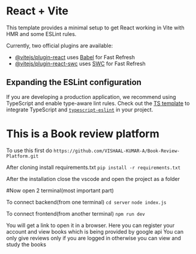 # React + Vite

This template provides a minimal setup to get React working in Vite with HMR and some ESLint rules.

Currently, two official plugins are available:

- [@vitejs/plugin-react](https://github.com/vitejs/vite-plugin-react/blob/main/packages/plugin-react/README.md) uses [Babel](https://babeljs.io/) for Fast Refresh
- [@vitejs/plugin-react-swc](https://github.com/vitejs/vite-plugin-react-swc) uses [SWC](https://swc.rs/) for Fast Refresh

## Expanding the ESLint configuration

If you are developing a production application, we recommend using TypeScript and enable type-aware lint rules. Check out the [TS template](https://github.com/vitejs/vite/tree/main/packages/create-vite/template-react-ts) to integrate TypeScript and [`typescript-eslint`](https://typescript-eslint.io) in your project.

# This is a Book review platform 

To use this first do
```https://github.com/VISHAAL-KUMAR-A/Book-Review-Platform.git```

After cloning install requirements.txt
```pip install -r requirements.txt```

After the installation close the vscode and open the project as a folder

#Now open 2 terminal(most important part)

To connect backend(from one terminal)
```cd server```
```node index.js```

To connect frontend(from another terminal)
```npm run dev```

You will get a link to open it in a browser.
Here you can register your account and view books which is being provided by google api
You can  only give reviews only if you are logged in otherwise you can view and study the books
